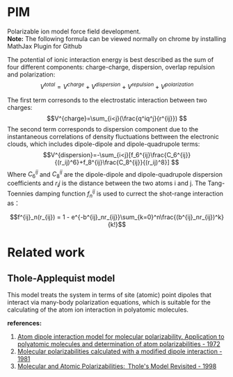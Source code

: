 # PIM
Polarizable ion model force field development.   
**Note:** The following formula can be viewed normally on chrome by installing MathJax Plugin for Github

The potential of ionic interaction energy is best described as the sum of four different components: charge-charge, dispersion, overlap repulsion and polarization:
$$V^{total}=V^{charge} + V^{dispersion} + V^{repulsion} + V^{polarization} $$

The first term corresonds to the electrostatic interaction between two charges:
$$V^{charge}=\sum_{i<j}(\frac{q^iq^j}{r^{ij}}) $$
The second term corresponds to dispersion component due to the instantaneous correlations of density fluctuations bettween the electronic clouds, which includes dipole-dipole and dipole-quadrupole terms:
$$V^{dispersion}=-\sum_{i<j}[f_6^{ij}\frac{C_6^{ij}}{(r_ij)^6}+f_8^{ij}\frac{C_8^{ij}}{(r_ij)^8}] $$
Where $C^{ij}_6$ and $C^{ij}_8$ are the dipole-dipole and dipole-quadrupole dispersion coefficients and $r_ij$ is the distance between the two atoms i and j. The Tang-Toennies damping function $f^{ij}_n$ is used to currect the shot-range interaction as：

$$f^{ij}_n(r_{ij}) = 1 - e^{-b^{ij}_nr_{ij}}\sum_{k=0}^n\frac{(b^{ij}_nr_{ij})^k}{k!}$$


# Related work
## Thole-Applequist model
This model treats the system in terms of site (atomic) point dipoles that interact via many-body polarization equations, which is suitable for the calculating  of the atom ion interaction in polyatomic molecules.

**references:**  
1. [Atom dipole interaction model for molecular polarizability. Application to polyatomic molecules and determination of atom polarizabilities - 1972](https://pubs.acs.org/doi/abs/10.1021/ja00764a010?journalCode=jacsat)  
2. [Molecular polarizabilities calculated with a modified dipole interaction - 1981](https://www.sciencedirect.com/science/article/abs/pii/0301010481851762)  
3. [Molecular and Atomic Polarizabilities:  Thole's Model Revisited - 1998](https://pubs.acs.org/doi/abs/10.1021/jp980221f)

